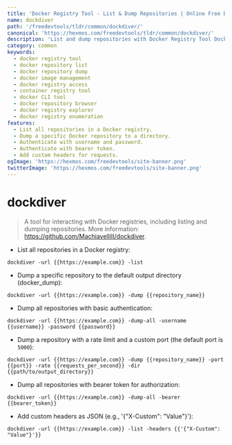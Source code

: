 ```yaml
---
title: 'Docker Registry Tool - List & Dump Repositories | Online Free DevTools by Hexmos'
name: dockdiver
path: '/freedevtools/tldr/common/dockdiver/'
canonical: 'https://hexmos.com/freedevtools/tldr/common/dockdiver/'
description: 'List and dump repositories with Docker Registry Tool Dockdiver. Easily manage Docker images and access registry data. Free online tool, no registration required.'
category: common
keywords:
  - docker registry tool
  - docker repository list
  - docker repository dump
  - docker image management
  - docker registry access
  - container registry tool
  - docker CLI tool
  - docker repository browser
  - docker registry explorer
  - docker registry enumeration
features:
  - List all repositories in a Docker registry.
  - Dump a specific Docker repository to a directory.
  - Authenticate with username and password.
  - Authenticate with bearer token.
  - Add custom headers for requests.
ogImage: 'https://hexmos.com/freedevtools/site-banner.png'
twitterImage: 'https://hexmos.com/freedevtools/site-banner.png'
---
```


# dockdiver

> A tool for interacting with Docker registries, including listing and dumping repositories.
> More information: <https://github.com/MachiavelliII/dockdiver>.

- List all repositories in a Docker registry:

`dockdiver -url {{https://example.com}} -list`

- Dump a specific repository to the default output directory (docker_dump):

`dockdiver -url {{https://example.com}} -dump {{repository_name}}`

- Dump all repositories with basic authentication:

`dockdiver -url {{https://example.com}} -dump-all -username {{username}} -password {{password}}`

- Dump a repository with a rate limit and a custom port (the default port is `5000`):

`dockdiver -url {{https://example.com}} -dump {{repository_name}} -port {{port}} -rate {{requests_per_second}} -dir {{path/to/output_directory}}`

- Dump all repositories with bearer token for authorization:

`dockdiver -url {{https://example.com}} -dump-all -bearer {{bearer_token}}`

- Add custom headers as JSON (e.g., '{"X-Custom": "Value"}'):

`dockdiver -url {{https://example.com}} -list -headers {{'{"X-Custom": "Value"}'}}`
